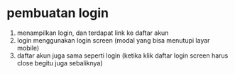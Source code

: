 # pembuatan login
1. menampilkan login, dan terdapat link ke daftar akun
2. login menggunakan login screen (modal yang bisa menutupi layar mobile)
3. daftar akun juga sama seperti login (ketika klik daftar login screen harus close begitu juga sebaliknya)

